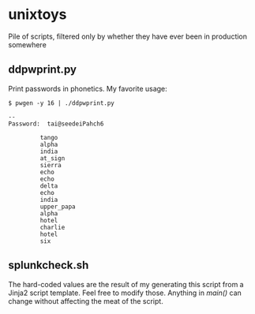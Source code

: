 # unixtoys
Pile of scripts, filtered only by whether they have ever been in production somewhere

## ddpwprint.py
Print passwords in phonetics.  My favorite usage:
```
$ pwgen -y 16 | ./ddpwprint.py

--
Password:  tai@seedeiPahch6

         tango
         alpha
         india
         at_sign
         sierra
         echo
         echo
         delta
         echo
         india
         upper_papa
         alpha
         hotel
         charlie
         hotel
         six
```

## splunkcheck.sh
The hard-coded values are the result of my generating this script from a Jinja2 script template.  Feel free to modify those.
Anything in *main()* can change without affecting the meat of the script.
